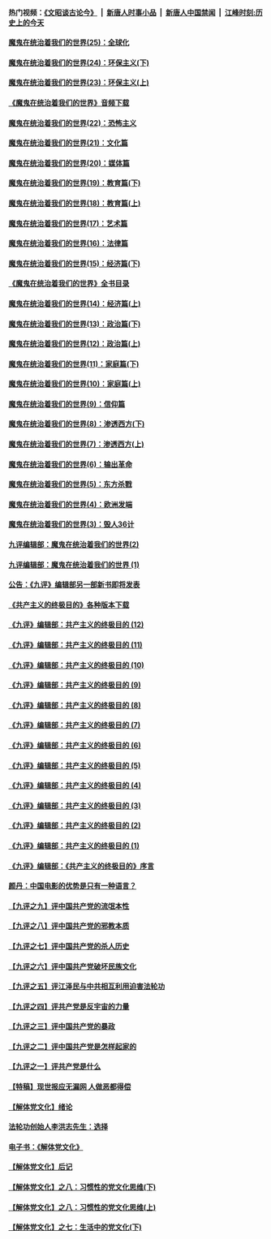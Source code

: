 #### 热门视频：[《文昭谈古论今》](https://github.com/gfw-breaker/wenzhao/blob/master/README.md?t=10302133) &nbsp;|&nbsp; [新唐人时事小品](https://github.com/gfw-breaker/ntdtv-comedy/blob/master/README.md?t=10302133) &nbsp;|&nbsp; [新唐人中国禁闻](https://github.com/gfw-breaker/ntdtv-news/blob/master/README.md?t=10302133) &nbsp;|&nbsp; [江峰时刻:历史上的今天](https://github.com/gfw-breaker/today-in-history/blob/master/README.md?t=10302133) 

#### [魔鬼在统治着我们的世界(25)：全球化](../pages/nsc422/n10788205.md?t=10302133) 

#### [魔鬼在统治着我们的世界(24)：环保主义(下)](../pages/nsc422/n10695307.md?t=10302133) 

#### [魔鬼在统治着我们的世界(23)：环保主义(上)](../pages/nsc422/n10688613.md?t=10302133) 

#### [《魔鬼在统治着我们的世界》音频下载](../pages/nsc422/n10635553.md?t=10302133) 

#### [魔鬼在统治着我们的世界(22)：恐怖主义](../pages/nsc422/n10614727.md?t=10302133) 

#### [魔鬼在统治着我们的世界(21)：文化篇](../pages/nsc422/n10597706.md?t=10302133) 

#### [魔鬼在统治着我们的世界(20)：媒体篇](../pages/nsc422/n10586579.md?t=10302133) 

#### [魔鬼在统治着我们的世界(19)：教育篇(下)](../pages/nsc422/n10564808.md?t=10302133) 

#### [魔鬼在统治着我们的世界(18)：教育篇(上)](../pages/nsc422/n10526970.md?t=10302133) 

#### [魔鬼在统治着我们的世界(17)：艺术篇](../pages/nsc422/n10499093.md?t=10302133) 

#### [魔鬼在统治着我们的世界(16)：法律篇](../pages/nsc422/n10485969.md?t=10302133) 

#### [魔鬼在统治着我们的世界(15)：经济篇(下)](../pages/nsc422/n10469975.md?t=10302133) 

#### [《魔鬼在统治着我们的世界》全书目录](../pages/nsc422/n10464261.md?t=10302133) 

#### [魔鬼在统治着我们的世界(14)：经济篇(上)](../pages/nsc422/n10457370.md?t=10302133) 

#### [魔鬼在统治着我们的世界(13)：政治篇(下)](../pages/nsc422/n10448270.md?t=10302133) 

#### [魔鬼在统治着我们的世界(12)：政治篇(上)](../pages/nsc422/n10444576.md?t=10302133) 

#### [魔鬼在统治着我们的世界(11)：家庭篇(下)](../pages/nsc422/n10440961.md?t=10302133) 

#### [魔鬼在统治着我们的世界(10)：家庭篇(上)](../pages/nsc422/n10435448.md?t=10302133) 

#### [魔鬼在统治着我们的世界(9)：信仰篇](../pages/nsc422/n10432159.md?t=10302133) 

#### [魔鬼在统治着我们的世界(8)：渗透西方(下)](../pages/nsc422/n10429603.md?t=10302133) 

#### [魔鬼在统治着我们的世界(7)：渗透西方(上)](../pages/nsc422/n10426013.md?t=10302133) 

#### [魔鬼在统治着我们的世界(6)：输出革命](../pages/nsc422/n10421536.md?t=10302133) 

#### [魔鬼在统治着我们的世界(5)：东方杀戮](../pages/nsc422/n10417707.md?t=10302133) 

#### [魔鬼在统治着我们的世界(4)：欧洲发端](../pages/nsc422/n10414890.md?t=10302133) 

#### [魔鬼在统治着我们的世界(3)：毁人36计](../pages/nsc422/n10411583.md?t=10302133) 

#### [九评编辑部：魔鬼在统治着我们的世界(2)](../pages/nsc422/n10410036.md?t=10302133) 

#### [九评编辑部：魔鬼在统治着我们的世界 (1)](../pages/nsc422/n10406825.md?t=10302133) 

#### [公告：《九评》编辑部另一部新书即将发表](../pages/nsc422/n10405104.md?t=10302133) 

#### [《共产主义的终极目的》各种版本下载](../pages/nsc422/n10022138.md?t=10302133) 

#### [《九评》编辑部：共产主义的终极目的 (12)](../pages/nsc422/n9933272.md?t=10302133) 

#### [《九评》编辑部：共产主义的终极目的 (11)](../pages/nsc422/n9924973.md?t=10302133) 

#### [《九评》编辑部：共产主义的终极目的 (10)](../pages/nsc422/n9920883.md?t=10302133) 

#### [《九评》编辑部：共产主义的终极目的 (9)](../pages/nsc422/n9916363.md?t=10302133) 

#### [《九评》编辑部：共产主义的终极目的 (8)](../pages/nsc422/n9912488.md?t=10302133) 

#### [《九评》编辑部：共产主义的终极目的 (7)](../pages/nsc422/n9901176.md?t=10302133) 

#### [《九评》编辑部：共产主义的终极目的 (6)](../pages/nsc422/n9899359.md?t=10302133) 

#### [《九评》编辑部：共产主义的终极目的 (5)](../pages/nsc422/n9893174.md?t=10302133) 

#### [《九评》编辑部：共产主义的终极目的 (4)](../pages/nsc422/n9891246.md?t=10302133) 

#### [《九评》编辑部：共产主义的终极目的 (3)](../pages/nsc422/n9879879.md?t=10302133) 

#### [《九评》编辑部：共产主义的终极目的 (2)](../pages/nsc422/n9876205.md?t=10302133) 

#### [《九评》编辑部：共产主义的终极目的 (1)](../pages/nsc422/n9865857.md?t=10302133) 

#### [《九评》编辑部：《共产主义的终极目的》序言](../pages/nsc422/n9862666.md?t=10302133) 

#### [颜丹：中国电影的优势是只有一种语言？](../pages/nsc422/n9583062.md?t=10302133) 

#### [【九评之九】评中国共产党的流氓本性](../pages/nsc422/n737542.md?t=10302133) 

#### [【九评之八】评中国共产党的邪教本质](../pages/nsc422/n735942.md?t=10302133) 

#### [【九评之七】评中国共产党的杀人历史](../pages/nsc422/n733806.md?t=10302133) 

#### [【九评之六】评中国共产党破坏民族文化](../pages/nsc422/n731667.md?t=10302133) 

#### [【九评之五】评江泽民与中共相互利用迫害法轮功](../pages/nsc422/n730058.md?t=10302133) 

#### [【九评之四】评共产党是反宇宙的力量](../pages/nsc422/n727814.md?t=10302133) 

#### [【九评之三】评中国共产党的暴政](../pages/nsc422/n725597.md?t=10302133) 

#### [【九评之二】评中国共产党是怎样起家的](../pages/nsc422/n723946.md?t=10302133) 

#### [【九评之一】评共产党是什么](../pages/nsc422/n722529.md?t=10302133) 

#### [【特稿】现世报应无漏网 人做恶都得偿](../pages/nsc422/n4215167.md?t=10302133) 

#### [【解体党文化】绪论](../pages/nsc422/n1449356.md?t=10302133) 

#### [法轮功创始人李洪志先生：选择](../pages/nsc422/n3580738.md?t=10302133) 

#### [电子书：《解体党文化》](../pages/nsc422/n1573484.md?t=10302133) 

#### [【解体党文化】后记](../pages/nsc422/n1531999.md?t=10302133) 

#### [【解体党文化】之八：习惯性的党文化思维(下)](../pages/nsc422/n1526477.md?t=10302133) 

#### [【解体党文化】之八：习惯性的党文化思维(上)](../pages/nsc422/n1520631.md?t=10302133) 

#### [【解体党文化】之七：生活中的党文化(下)](../pages/nsc422/n1513446.md?t=10302133) 

